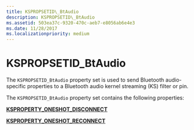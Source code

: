 ```yaml
---
title: KSPROPSETID\_BtAudio
description: KSPROPSETID\_BtAudio
ms.assetid: 503ea37c-9320-470c-aeb7-e8056ab6e4e3
ms.date: 11/28/2017
ms.localizationpriority: medium
---
```


# KSPROPSETID\_BtAudio


The `KSPROPSETID_BtAudio` property set is used to send Bluetooth audio-specific properties to a Bluetooth audio kernel streaming (KS) filter or pin.

The `KSPROPSETID_BtAudio` property set contains the following properties:

[**KSPROPERTY\_ONESHOT\_DISCONNECT**](ksproperty-oneshot-disconnect.md)

[**KSPROPERTY\_ONESHOT\_RECONNECT**](ksproperty-oneshot-reconnect.md)

 

 





